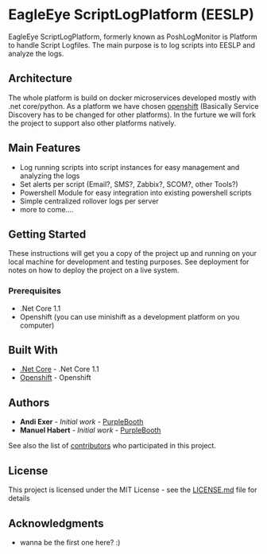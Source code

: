 # EagleEye ScriptLogPlatform (EESLP)

EagleEye ScriptLogPlatform, formerly known as PoshLogMonitor is Platform to handle Script Logfiles. The main purpose is to log scripts into EESLP and analyze the logs.

## Architecture

The whole platform is build on docker microservices developed mostly with .net core/python. As a platform we have chosen [openshift](https://www.openshift.org/) (Basically Service Discovery has to be changed for other platforms). In the furture we will fork the project to support also other platforms natively.

## Main Features
- Log running scripts into script instances for easy management and analyzing the logs
- Set alerts per script (Email?, SMS?, Zabbix?, SCOM?, other Tools?)
- Powershell Module for easy integration into existing powershell scripts
- Simple centralized rollover logs per server
- more to come....

## Getting Started

These instructions will get you a copy of the project up and running on your local machine for development and testing purposes. See deployment for notes on how to deploy the project on a live system.

### Prerequisites

- .Net Core 1.1
- Openshift (you can use minishift as a development platform on you computer)

## Built With

* [.Net Core](https://www.microsoft.com/net/download/core) - .Net Core 1.1
* [Openshift](https://openshift.org/) - Openshift

## Authors

* **Andi Exer** - *Initial work* - [PurpleBooth](https://github.com/AndiExer)
* **Manuel Habert** - *Initial work* - [PurpleBooth](https://github.com/braiinzz)

See also the list of [contributors](https://github.com/andiexer/eagleeye-scriptlogplatform/contributors) who participated in this project.

## License

This project is licensed under the MIT License - see the [LICENSE.md](LICENSE.md) file for details

## Acknowledgments

- wanna be the first one here? :)
